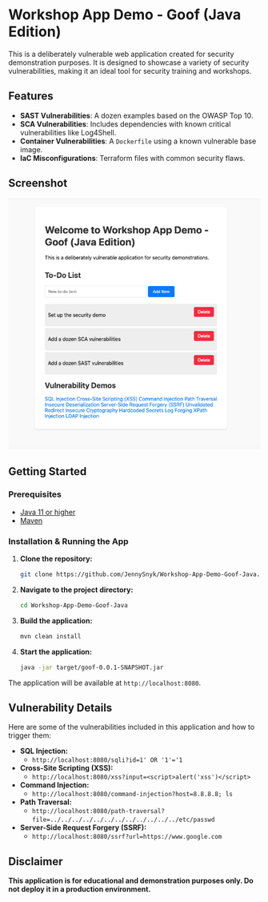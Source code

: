 # Workshop App Demo - Goof (Java Edition)

This is a deliberately vulnerable web application created for security demonstration purposes. It is designed to showcase a variety of security vulnerabilities, making it an ideal tool for security training and workshops.

## Features

- **SAST Vulnerabilities**: A dozen examples based on the OWASP Top 10.
- **SCA Vulnerabilities**: Includes dependencies with known critical vulnerabilities like Log4Shell.
- **Container Vulnerabilities**: A `Dockerfile` using a known vulnerable base image.
- **IaC Misconfigurations**: Terraform files with common security flaws.

## Screenshot

![Application Screenshot](assets/screenshot.png)

## Getting Started

### Prerequisites

- [Java 11 or higher](https://www.oracle.com/java/technologies/downloads/)
- [Maven](https://maven.apache.org/)

### Installation & Running the App

1.  **Clone the repository:**
    ```bash
    git clone https://github.com/JennySnyk/Workshop-App-Demo-Goof-Java.git
    ```
2.  **Navigate to the project directory:**
    ```bash
    cd Workshop-App-Demo-Goof-Java
    ```
3.  **Build the application:**
    ```bash
    mvn clean install
    ```
4.  **Start the application:**
    ```bash
    java -jar target/goof-0.0.1-SNAPSHOT.jar
    ```

The application will be available at `http://localhost:8080`.

## Vulnerability Details

Here are some of the vulnerabilities included in this application and how to trigger them:

- **SQL Injection:**
  - `http://localhost:8080/sqli?id=1' OR '1'='1`
- **Cross-Site Scripting (XSS):**
  - `http://localhost:8080/xss?input=<script>alert('xss')</script>`
- **Command Injection:**
  - `http://localhost:8080/command-injection?host=8.8.8.8; ls`
- **Path Traversal:**
  - `http://localhost:8080/path-traversal?file=../../../../../../../../../../../../etc/passwd`
- **Server-Side Request Forgery (SSRF):**
  - `http://localhost:8080/ssrf?url=https://www.google.com`

## Disclaimer

**This application is for educational and demonstration purposes only. Do not deploy it in a production environment.**
